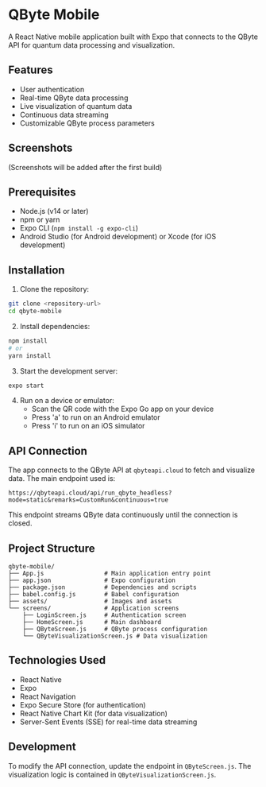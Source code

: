 # QByte Mobile

A React Native mobile application built with Expo that connects to the QByte API for quantum data processing and visualization.

## Features

- User authentication
- Real-time QByte data processing
- Live visualization of quantum data
- Continuous data streaming
- Customizable QByte process parameters

## Screenshots

(Screenshots will be added after the first build)

## Prerequisites

- Node.js (v14 or later)
- npm or yarn
- Expo CLI (`npm install -g expo-cli`)
- Android Studio (for Android development) or Xcode (for iOS development)

## Installation

1. Clone the repository:
```bash
git clone <repository-url>
cd qbyte-mobile
```

2. Install dependencies:
```bash
npm install
# or
yarn install
```

3. Start the development server:
```bash
expo start
```

4. Run on a device or emulator:
   - Scan the QR code with the Expo Go app on your device
   - Press 'a' to run on an Android emulator
   - Press 'i' to run on an iOS simulator

## API Connection

The app connects to the QByte API at `qbyteapi.cloud` to fetch and visualize data. The main endpoint used is:

```
https://qbyteapi.cloud/api/run_qbyte_headless?mode=static&remarks=CustomRun&continuous=true
```

This endpoint streams QByte data continuously until the connection is closed.

## Project Structure

```
qbyte-mobile/
├── App.js                 # Main application entry point
├── app.json               # Expo configuration
├── package.json           # Dependencies and scripts
├── babel.config.js        # Babel configuration
├── assets/                # Images and assets
└── screens/               # Application screens
    ├── LoginScreen.js     # Authentication screen
    ├── HomeScreen.js      # Main dashboard
    ├── QByteScreen.js     # QByte process configuration
    └── QByteVisualizationScreen.js # Data visualization
```

## Technologies Used

- React Native
- Expo
- React Navigation
- Expo Secure Store (for authentication)
- React Native Chart Kit (for data visualization)
- Server-Sent Events (SSE) for real-time data streaming

## Development

To modify the API connection, update the endpoint in `QByteScreen.js`. The visualization logic is contained in `QByteVisualizationScreen.js`.




